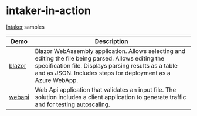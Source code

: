 # intaker-in-action

[Intaker](https://github.com/dbsafe/intaker) samples

Demo | Description
-|-
[blazor](/blazor) | Blazor WebAssembly application. Allows selecting and editing the file being parsed. Allows editing the specification file. Displays parsing results as a table and as JSON. Includes steps for deployment as a Azure WebApp.
[webapi](/webapi) | Web Api application that validates an input file. The solution includes a client application to generate traffic and for testing autoscaling.
